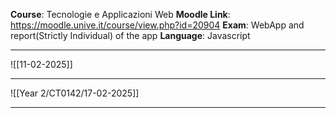 **Course**: Tecnologie e Applicazioni Web
**Moodle Link**: https://moodle.unive.it/course/view.php?id=20904
**Exam**: WebApp and report(Strictly Individual) of the app
**Language**: Javascript

---
![[11-02-2025]]

---
![[Year 2/CT0142/17-02-2025]]

---